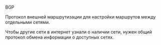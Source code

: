 BGP

Протокол внешней маршрутизации для настройки маршрутов между отдельными сетями.

Чтобы другие сети в интернет узнали о наличии сети, нужен общий протокол обмена информации о доступных сетях.
